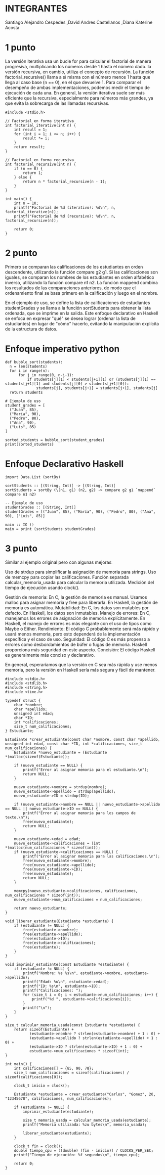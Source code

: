 # INTEGRANTES
Santiago Alejandro Cespedes
,David Andres Castellanos
,Diana Katerine Acosta


# 1 punto
La versión iterativa usa un bucle for para calcular el factorial de manera progresiva, multiplicando los números desde 1 hasta el número dado. la versión recursiva, en cambio, utiliza el concepto de recursión.
La función factorial_recursive() llama a sí misma con el número menos 1 hasta que llega al caso base (n == 0), en el que devuelve 1.
Para comparar el desempeño de ambas implementaciones, podemos medir el tiempo de ejecución de cada una. En general, 
la versión iterativa suele ser más eficiente que la recursiva,  especialmente para números más grandes, ya que evita la sobrecarga de las llamadas recursivas.
```
#include <stdio.h>

// Factorial en forma iterativa
int factorial_iterative(int n) {
    int result = 1;
    for (int i = 1; i <= n; i++) {
        result *= i;
    }
    return result;
}

// Factorial en forma recursiva
int factorial_recursive(int n) {
    if (n == 0) {
        return 1;
    } else {
        return n * factorial_recursive(n - 1);
    }
}

int main() {
    int n = 10;
    printf("Factorial de %d (iterativo): %d\n", n, factorial_iterative(n));
    printf("Factorial de %d (recursivo): %d\n", n, factorial_recursive(n));

    return 0;
}
```
# 2 punto

Primero se comparan las calificaciones de los estudiantes en orden descendente, utilizando la función compare g2 g1.
Si las calificaciones son iguales, se comparan los nombres de los estudiantes en orden alfabético inverso, utilizando la función compare n1 n2.
La función mappend combina los resultados de las comparaciones anteriores, de modo que el ordenamiento final se basa primero en la calificación y luego en el nombre.

En el ejemplo de uso, se define la lista de calificaciones de estudiantes studentGrades y se llama a la función sortStudents para obtener la lista ordenada, que se imprime en la salida.
Este enfoque declarativo en Haskell se enfoca en expresar "qué" se desea lograr (ordenar la lista de estudiantes) en lugar de "cómo" hacerlo, evitando la manipulación explícita de la estructura de datos.

# Enfoque imperativo python
```
def bubble_sort(students):
  n = len(students)
  for i in range(n):
      for j in range(0, n-i-1):
          if students[j][1] < students[j+1][1] or (students[j][1] == students[j+1][1] and students[j][0] > students[j+1][0]):
              students[j], students[j+1] = students[j+1], students[j]
  return students

# Ejemplo de uso
student_grades = [
  ("Juan", 85),
  ("María", 90),
  ("Pedro", 80),
  ("Ana", 90),
  ("Luis", 85)
]

sorted_students = bubble_sort(student_grades)
print(sorted_students)
```
# Enfoque Declarativo Haskell
```
import Data.List (sortBy)

sortStudents :: [(String, Int)] -> [(String, Int)]
sortStudents = sortBy (\(n1, g1) (n2, g2) -> compare g2 g1 `mappend` compare n1 n2)

-- Ejemplo de uso
studentGrades :: [(String, Int)]
studentGrades = [("Juan", 85), ("María", 90), ("Pedro", 80), ("Ana", 90), ("Luis", 85)]

main :: IO ()
main = print (sortStudents studentGrades)
```

# 3 punto
Similar al ejemplo original pero con algunas mejoras:

Uso de strdup para simplificar la asignación de memoria para strings.
Uso de memcpy para copiar las calificaciones.
Función separada calcular_memoria_usada para calcular la memoria utilizada.
Medición del tiempo de ejecución usando clock().

Gestión de memoria: En C, la gestión de memoria es manual. Usamos malloc para asignar memoria y free para liberarla. En Haskell, la gestión de memoria es automática.
Mutabilidad: En C, los datos son mutables por defecto. En Haskell, los datos son inmutables.
Manejo de errores: En C, manejamos los errores de asignación de memoria explícitamente. En Haskell, el manejo de errores es más elegante con el uso de tipos como Maybe o Either.
Rendimiento: El código C probablemente será más rápido y usará menos memoria, pero esto dependerá de la implementación específica y el caso de uso.
Seguridad: El código C es más propenso a errores como desbordamientos de búfer o fugas de memoria. Haskell proporciona más seguridad en este aspecto.
Concisión: El código Haskell es generalmente más conciso y declarativo.

En general, esperaríamos que la versión en C sea más rápida y use menos memoria, pero la versión en Haskell sería más segura y fácil de mantener.

```
#include <stdio.h>
#include <stdlib.h>
#include <string.h>
#include <time.h>

typedef struct {
    char *nombre;
    char *apellido;
    unsigned int edad;
    char *ID;
    int *calificaciones;
    size_t num_calificaciones;
} Estudiante;

Estudiante *crear_estudiante(const char *nombre, const char *apellido, unsigned int edad, const char *ID, int *calificaciones, size_t num_calificaciones) {
    Estudiante *nuevo_estudiante = (Estudiante *)malloc(sizeof(Estudiante));
    
    if (nuevo_estudiante == NULL) {
        printf("Error al asignar memoria para el estudiante.\n");
        return NULL;
    }

    nuevo_estudiante->nombre = strdup(nombre);
    nuevo_estudiante->apellido = strdup(apellido);
    nuevo_estudiante->ID = strdup(ID);
    
    if (nuevo_estudiante->nombre == NULL || nuevo_estudiante->apellido == NULL || nuevo_estudiante->ID == NULL) {
        printf("Error al asignar memoria para los campos de texto.\n");
        free(nuevo_estudiante);
        return NULL;
    }

    nuevo_estudiante->edad = edad;
    nuevo_estudiante->calificaciones = (int *)malloc(num_calificaciones * sizeof(int));
    if (nuevo_estudiante->calificaciones == NULL) {
        printf("Error al asignar memoria para las calificaciones.\n");
        free(nuevo_estudiante->nombre);
        free(nuevo_estudiante->apellido);
        free(nuevo_estudiante->ID);
        free(nuevo_estudiante);
        return NULL;
    }

    memcpy(nuevo_estudiante->calificaciones, calificaciones, num_calificaciones * sizeof(int));
    nuevo_estudiante->num_calificaciones = num_calificaciones;

    return nuevo_estudiante;
}

void liberar_estudiante(Estudiante *estudiante) {
    if (estudiante != NULL) {
        free(estudiante->nombre);
        free(estudiante->apellido);
        free(estudiante->ID);
        free(estudiante->calificaciones);
        free(estudiante);
    }
}

void imprimir_estudiante(const Estudiante *estudiante) {
    if (estudiante != NULL) {
        printf("Nombre: %s %s\n", estudiante->nombre, estudiante->apellido);
        printf("Edad: %u\n", estudiante->edad);
        printf("ID: %s\n", estudiante->ID);
        printf("Calificaciones: ");
        for (size_t i = 0; i < estudiante->num_calificaciones; i++) {
            printf("%d ", estudiante->calificaciones[i]);
        }
        printf("\n");
    }
}

size_t calcular_memoria_usada(const Estudiante *estudiante) {
    return sizeof(Estudiante) + 
           (estudiante->nombre ? strlen(estudiante->nombre) + 1 : 0) + 
           (estudiante->apellido ? strlen(estudiante->apellido) + 1 : 0) + 
           (estudiante->ID ? strlen(estudiante->ID) + 1 : 0) + 
           estudiante->num_calificaciones * sizeof(int);
}

int main() {
    int calificaciones[] = {85, 90, 78};
    size_t num_calificaciones = sizeof(calificaciones) / sizeof(calificaciones[0]);

    clock_t inicio = clock();

    Estudiante *estudiante = crear_estudiante("Carlos", "Gomez", 20, "12345678", calificaciones, num_calificaciones);

    if (estudiante != NULL) {
        imprimir_estudiante(estudiante);

        size_t memoria_usada = calcular_memoria_usada(estudiante);
        printf("Memoria utilizada: %zu bytes\n", memoria_usada);

        liberar_estudiante(estudiante);
    }

    clock_t fin = clock();
    double tiempo_cpu = ((double) (fin - inicio)) / CLOCKS_PER_SEC;
    printf("Tiempo de ejecución: %f segundos\n", tiempo_cpu);

    return 0;
}
```
